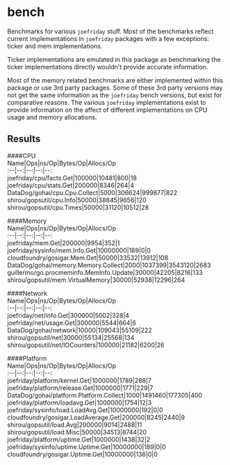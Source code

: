 bench
=====

Benchmarks for various `joefriday` stuff.  Most of the benchmarks reflect current implementations in `joefriday` packages with a few exceptions: ticker and mem implementations.

Ticker implementations are emulated in this package as benchmarking the ticker implementations directly wouldn't provide accurate information.

Most of the memory related benchmarks are either implemented within this package or use 3rd party packages.  Some of these 3rd party versions may not get the same information as the `joefriday` bench versions, but exist for comparative reasons.  The various `joefriday` implementations exist to provide information on the affect of different implementations on CPU usage and memory allocations.  

## Results
####CPU  
Name|Ops|ns/Op|Bytes/Op|Allocs/Op  
:--|--:|--:|--:|--:  
joefriday/cpu/facts.Get|100000|10481|800|18  
joefriday/cpu/stats.Get|200000|8346|264|4  
DataDog/gohai/cpu.Cpu.Collect|5000|306624|999877|822  
shirou/gopsutil/cpu.Info|50000|38845|9656|120  
shirou/gopsutil/cpu.Times|50000|31120|10512|28  

####Memory  
Name|Ops|ns/Op|Bytes/Op|Allocs/Op  
:--|--:|--:|--:|--:  
joefriday/mem.Get|200000|9954|352|1  
joefriday/sysinfo/mem.Info.Get|10000000|189|0|0  
cloudfoundry/gosigar.Mem.Get|50000|33532|13912|108  
DataDog/gohai/memory.Memory.Collect|2000|1037399|3543120|2683  
guillermo/go.procmeminfo.MemInfo.Update|30000|42205|8216|133  
shirou/gopsutil/mem.VirtualMemory|30000|52938|12296|264  

####Network  
Name|Ops|ns/Op|Bytes/Op|Allocs/Op  
:--|--:|--:|--:|--:  
joefriday/net/info.Get|300000|5002|328|4  
joefriday/net/usage.Get|300000|5544|664|6  
DataDog/gohai/network|10000|109043|55109|222  
shirou/gopsutil/net|30000|55134|25568|134  
shirou/gopsutil/net/IOCounters|100000|21182|6200|26  

####Platform  
Name|Ops|ns/Op|Bytes/Op|Allocs/Op  
:--|--:|--:|--:|--:  
joefriday/platform/kernel.Get|1000000|1789|288|7  
joefriday/platform/release.Get|1000000|1771|229|7  
DataDog/gohai/platform.Platform.Collect|1000|1491460|177305|400  
joefriday/platform/loadavg.Get|1000000|1754|12|3  
joefriday/sysinfo/load.LoadAvg.Get|10000000|192|0|0  
cloudfoundry/gosigar.LoadAverage.Get|200000|8245|2440|9  
shirou/gopsutil/load.Avg|200000|9014|2488|11  
shirou/gopsutil/load.Misc|50000|34513|8744|20  
joefriday/platform/uptime.Get|1000000|1438|32|2  
joefriday/sysinfo/uptime.Uptime.Get|10000000|189|0|0  
cloudfoundry/gosigar.Uptime.Get|10000000|136|0|0  
